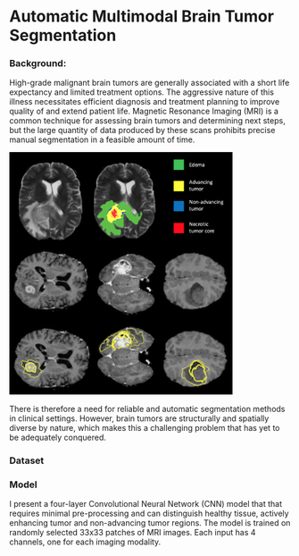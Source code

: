 # Automatic Multimodal Brain Tumor Segmentation

### Background:

High-grade malignant brain tumors are generally associated with a short life expectancy and limited treatment options. The aggressive nature of this illness necessitates efficient diagnosis and treatment planning to improve quality of and extend patient life. Magnetic Resonance Imaging (MRI) is a common technique for assessing brain tumors and determining next steps, but the large quantity of data produced by these scans prohibits precise manual segmentation in a feasible amount of time.

<img align='left' src="images/segmented_slice.png" width='400'>
<img src="images/tumor_diversity.png" width='400'>

There is therefore a need for reliable and automatic segmentation methods in clinical settings. However, brain tumors are structurally and spatially diverse by nature, which makes this a challenging problem that has yet to be adequately conquered.

### Dataset

### Model

I present a four-layer Convolutional Neural Network (CNN) model that that requires minimal pre-processing and can distinguish healthy tissue, actively enhancing tumor and non-advancing tumor regions. The model is trained on randomly selected 33x33 patches of MRI images. Each input has 4 channels, one for each imaging modality.
